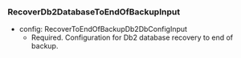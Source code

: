 ### RecoverDb2DatabaseToEndOfBackupInput


- config: RecoverToEndOfBackupDb2DbConfigInput
  - Required. Configuration for Db2 database recovery to end of backup.
